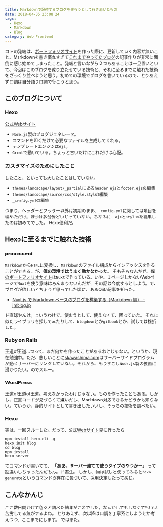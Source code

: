 ```yaml
---
title: Markdownで記述するブログを作ろうとして行き着いたもの
date: 2018-04-05 23:08:24
tags:
  - Hexo
  - Markdown
  - Blog
category: Web Frontend
---
```


コトの発端は、[ポートフォリオサイト](http://skawashima.com)を作った際に、更新していく内容が無いこと、Markdownを書き慣れすぎて[これまでやってたブログ](http://by-sk.blog.jp/)の記事作りが非常に面倒に感じ始めてしまったこと。発端と言いながら２つもあることは一旦置いといて、今回はこのブログを成り立たせている技術と、それに至るまでに触れた技術をざっくり並べようと思う。初めての環境でブログを書いているので、とりあえず口調は自分語り口調で行こうと思う。

## このブログについて

### Hexo
[公式Webサイト](https://hexo.io/)
- `Node.js`製のブログジェネレータ。
- コマンドを叩くだけで必要なファイルを生成してくれる。
- テンプレートエンジンは`ejs`。
- `Grunt`で動いている。ちょっと古いだけにこれだけは心配。

### カスタマイズのためにしたこと
したこと、といっても大したことはしていない。

- `themes/landscape/layout/_partial`にある`header.ejs`と`footer.ejs`の編集
- `themes/landscape/source/css/style.styl`の編集
- `_config.yml`の編集

つまり、ヘッダーとフッター以外は初期のまま、`_config.yml`に関しては項目を埋めただけ。ほかは多分殆どいじっていない。ちなみに、`ejs`と`stylus`を編集したのは初めてでした。
Hexo便利だ。

## Hexoに至るまでに触れた技術
### processmd
`Markdown`から`HTML`に変換し、`Markdown`のファイル構成からインデックスを作ることができる。が、**僕の環境ではうまく動かなかった**。
そもそもなんだが、[僕のポートフォリオサイト](http://skawashima.com)は`Nuxt`で作っている。いや、１ページしかないWebページで`Nuxt`を使う意味はあんまりないんだが、その話は今度するとしよう。で、ブログが欲しいとちょうど思っていた頃に、あるQiita記事を知った。

- [Nuxt.js で Markdown ベースのブログを構築する（Markdown 編） - jmblog.jp](https://jmblog.jp/posts/2018-01-17/build-a-blog-with-nuxtjs-and-markdown-1/)

ド直球やんけ。というわけで、使おうとして、使えなくて、困っていた。
それに似たライブラリを探してみたりして、`blogdown`とか`gitbook`とか、試しては挫折した。

### Ruby on Rails
王道of王道…つって、まだ何かを作ったことがあるわけじゃない。というか、現在勉強中。ただ、悲しいことに[skawashima.com](http://skawashima.com)はサーバーサイドプログラムが動くサーバーにリンクしていない。それから、もうすこし`Node.js`製の技術に浸かりたい。のでスルー。

### WordPress
王道of王道of王道。考えなかったわけじゃない。ものを作ったこともある。しかし、正直コードが見づらくて嫌いだし、Markdown対応できるかどうかも知らない。ていうか、静的サイトとして書き出したいいし、そっちの技術を調べたい。

### Hexo
実は、一回スルーした。だって、[公式Webサイト](https://hexo.io/)見に行ったら

```shell
npm install hexo-cli -g
hexo init blog
cd blog
npm install
hexo server
```

てコマンドが書いてて、 **「ああ、サーバー建てて使うタイプのやつかー」** って勘違いしちゃったんだもん。ド畜生。
しかし、物は試しと使ってみると`hexo generate`というコマンドの存在に気づいて、採用決定したって感じ。

## こんなかんじ
ここ数日間かけて色々と調べた結果がこれでした。なんかしてもしなくてもいい苦労してる気がするよね。
とりあえず、次以降は口調を丁寧系にしようとか考えつつ、ここまでにします。
ではまた。
